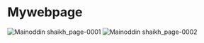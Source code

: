 # Mywebpage
![Mainoddin shaikh_page-0001](https://user-images.githubusercontent.com/120753118/208188561-78c66acc-4f76-4943-8a4a-5161d4f28b8b.jpg)
![Mainoddin shaikh_page-0002](https://user-images.githubusercontent.com/120753118/208188816-560ff55b-7c6f-44fb-911c-aa245afa5189.jpg)


